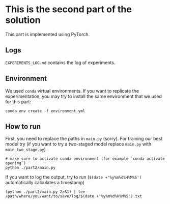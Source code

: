 # This is the second part of the solution

This part is implemented using PyTorch.

## Logs

`EXPERIMENTS_LOG.md` contains the log of experiments. 

## Environment

We used `conda` virtual environments. If you want to replicate the experimentation, you may try to install the same environment that we used for this part:

```
conda env create -f environment.yml
```

## How to run

First, you need to replace the paths in `main.py` (sorry). For training our best model try (if you want to try a two-staged model replace `main.py` with `main_two_stage.py`)
```
# make sure to activate conda environment (for example `conda activate openimg`)
python ./part2/main.py
```

If you want to log the output, try to run (`$(date +'%y%m%d%H%M%S')` automatically calculates a timestamp)
```
(python ./part2/main.py 2>&1) | tee /path/where/you/want/to/save/log/$(date +'%y%m%d%H%M%S').txt
```